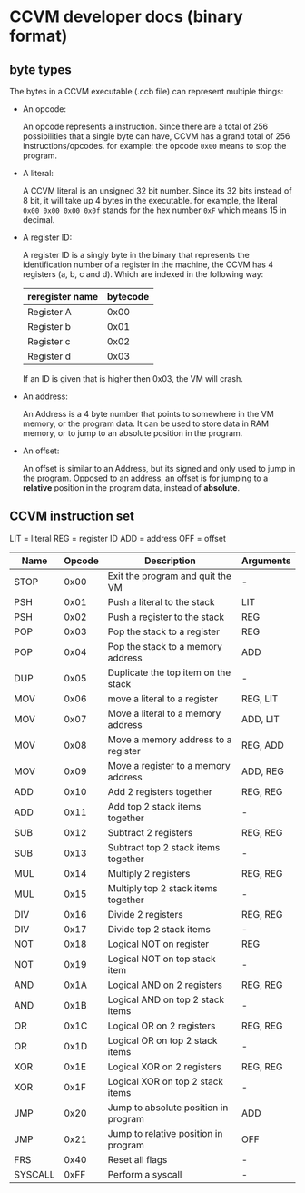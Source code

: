 # CCVM developer docs (binary format)

## byte types

The bytes in a CCVM executable (.ccb file) can represent multiple things:

- An opcode:

  An opcode represents a instruction. Since there are a total of 256 possibilities that a single byte can have, CCVM has a grand total of 256 instructions/opcodes. for example: the opcode `0x00` means to stop the program.

  

- A literal:

  A CCVM literal is an unsigned 32 bit number. Since its 32 bits instead of 8 bit, it will take up 4 bytes in the executable. for example, the literal `0x00 0x00 0x00 0x0f` stands for the hex number `0xF` which means 15 in decimal.

  

- A register ID:

  A register ID is a singly byte in the binary that represents the identification number of a register in the machine, the CCVM has 4 registers (a, b, c and d). Which are indexed in the following way:

  | reregister name | bytecode |
  | --------------- | -------- |
  | Register A      | 0x00     |
  | Register b      | 0x01     |
  | Register c      | 0x02     |
  | Register d      | 0x03     |

  If an ID is given that is higher then 0x03, the VM will crash.

  

- An address:

  An Address is a 4 byte number that points to somewhere in the VM memory, or the program data. It can be used to store data in RAM memory, or to jump to an absolute position in the program.

  

- An offset:

  An offset is similar to an Address, but its signed and only used to jump in the program. Opposed to an address, an offset is for jumping to a **relative** position in the program data, instead of **absolute**.

  

## CCVM instruction set

LIT = literal
REG = register ID
ADD = address
OFF = offset

| Name    | Opcode | Description                          | Arguments |
| ------- | ------ | ------------------------------------ | --------- |
| STOP    | 0x00   | Exit the program and quit the VM     | -         |
| PSH     | 0x01   | Push a literal to the stack          | LIT       |
| PSH     | 0x02   | Push a register to the stack         | REG       |
| POP     | 0x03   | Pop the stack to a register          | REG       |
| POP     | 0x04   | Pop the stack to a memory address    | ADD       |
| DUP     | 0x05   | Duplicate the top item on the stack  | -         |
| MOV     | 0x06   | move a literal to a register         | REG, LIT  |
| MOV     | 0x07   | Move a literal to a memory address   | ADD, LIT  |
| MOV     | 0x08   | Move a memory address to a register  | REG, ADD  |
| MOV     | 0x09   | Move a register to a memory address  | ADD, REG  |
| ADD     | 0x10   | Add 2 registers together             | REG, REG  |
| ADD     | 0x11   | Add top 2 stack items together       | -         |
| SUB     | 0x12   | Subtract 2 registers                 | REG, REG  |
| SUB     | 0x13   | Subtract top 2 stack items together  | -         |
| MUL     | 0x14   | Multiply 2 registers                 | REG, REG  |
| MUL     | 0x15   | Multiply top 2 stack items together  | -         |
| DIV     | 0x16   | Divide 2 registers                   | REG, REG  |
| DIV     | 0x17   | Divide top 2 stack items             | -         |
| NOT     | 0x18   | Logical NOT on register              | REG       |
| NOT     | 0x19   | Logical NOT on top stack item        | -         |
| AND     | 0x1A   | Logical AND on 2 registers           | REG, REG  |
| AND     | 0x1B   | Logical AND on top 2 stack items     | -         |
| OR      | 0x1C   | Logical OR on 2 registers            | REG, REG  |
| OR      | 0x1D   | Logical OR on top 2 stack items      | -         |
| XOR     | 0x1E   | Logical XOR on 2 registers           | REG, REG  |
| XOR     | 0x1F   | Logical XOR on top 2 stack items     | -         |
| JMP     | 0x20   | Jump to absolute position in program | ADD       |
| JMP     | 0x21   | Jump to relative position in program | OFF       |
| FRS     | 0x40   | Reset all flags                      | -         |
| SYSCALL | 0xFF   | Perform a syscall                    | -         |

